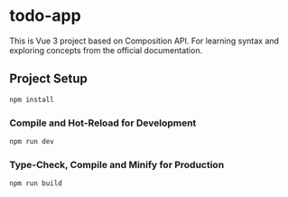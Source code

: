 # todo-app

This is Vue 3 project based on Composition API. 
For learning syntax and exploring concepts from the official documentation.

## Project Setup

```sh
npm install
```

### Compile and Hot-Reload for Development

```sh
npm run dev
```

### Type-Check, Compile and Minify for Production

```sh
npm run build
```
